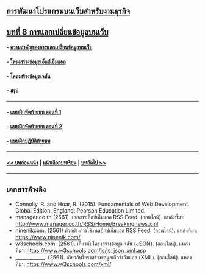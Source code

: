 ## [การพัฒนาโปรแกรมบนเว็บสำหรับงานธุรกิจ](../README.md)
## [บทที่ 8 การแลกเปลี่ยนข้อมูลบนเว็บ](README.md)
#### - [ความสำคัญของการแลกเปลี่ยนข้อมูลบนเว็บ](0801.md)
#### - [โครงสร้างข้อมูลเอ็กซ์เอ็มแอล](0802.md)
#### - [โครงสร้างข้อมูลเจสัน](0803.md)
#### - [สรุป](0810.md)
---
#### - [แบบฝึกหัดท้ายบท ตอนที่ 1](0830.md)
#### - [แบบฝึกหัดท้ายบท ตอนที่ 2](0850.md)
#### - [แบบฝึกปฏิบัติท้ายบท](0870.md)
---
#### [<< บทก่อนหน้า](../Chapter07/README.md) | [หน้าเลือกบทเรียน](../README.md) | [บทถัดไป >>](../Chapter09/README.md)
---
## เอกสารอ้างอิง
* Connolly, R. and Hoar, R. (2015). Fundamentals of Web Development. Global Edition. England: Pearson Education Limited.
* manager.co.th (2561). เอกสารเอ็กซ์เอ็มแอล RSS Feed. (ออนไลน์).  แหล่งที่มา: http://www.manager.co.th/RSS/Home/Breakingnews.xml 
* ninenikcom. (2561) ตัวอย่างการใช้งานเอ็กซ์เอ็มแอล RSS Feed.  (ออนไลน์). 
 	แหล่งที่มา: https://www.ninenik.com/ 
* w3schools.com. (2561). เกี่ยวกับโครงสร้างข้อมูลเจสัน (JSON). (ออนไลน์). 
 	แหล่งที่มา: https://www.w3schools.com/js/js_json_xml.asp
* ____________. (2561). เกี่ยวกับโครงสร้างข้อมูลเอ็กซ์เอ็มแอล (XML). (ออนไลน์). 
 	แหล่งที่มา: https://www.w3schools.com/xml/
